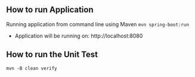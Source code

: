 ## How to run Application

Running application from command line using Maven
```mvn spring-boot:run```

* Application will be running on: http://localhost:8080

## How to run the Unit Test

```mvn -B clean verify```